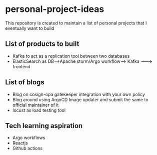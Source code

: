 # personal-project-ideas
This repository is created to maintain a list of personal projects that I eventually want to build

## List of products to built

* Kafka to act as a replication tool between two databases
* ElasticSearch as DB-->Apache storm/Argo workflow--> Kafka ---> frontend

## List of blogs 

* Blog on cosign-opa gatekeeper integration with your own policy
* Blog around using ArgoCD Image updater and submit the same to official maintainer of it
* locust as load testing tool

## Tech learning aspiration

* Argo workflows
* Reactjs
* Github actions
